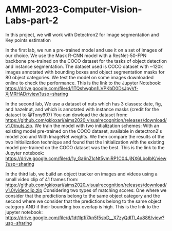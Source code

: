 # AMMI-2023-Computer-Vision-Labs-part-2
In this project, we will work with Detectron2 for Image segmentation and Key points estimation

In the first lab, we run a pre-trained model and use it on a set of images of our choice. We use the Mask R-CNN model with a ResNet-50-FPN backbone pre-trained on the COCO dataset for the tasks of object detection and instance segmentation. The dataset used is COCO dataset with ~120k images annotated with bounding boxes and object segmentation masks for 80 object categories. We test the model on some images downloaded online to check the performance. This is the link to the Jupyter Notebook: https://drive.google.com/file/d/1TQshwgbn1LVPKbD0DsJpyVf-XjMRHADr/view?usp=sharing

In the second lab, We use a dataset of nuts which has 3 classes: date, fig, and hazelnut, and which is annotated with instance masks (credit for the dataset to @Tony607)
You can dowload the dataset from: https://github.com/gkioxari/aims2020_visualrecognition/releases/download/v1.0/nuts.zip.
We train the model with two initialization schemes: With an existing model pre-trained on the COCO dataset, available in detectron2's model zoo and With ImageNet weights. 
We then compare the results of the two Initialization technique and found that the Initialization with the existing model pre-trained on the COCO dataset was the best.
This is the link to the Jupyter notebook: https://drive.google.com/file/d/1y_Ga6nZIcNt5vmiRP1C04JjNX6LboIbK/view?usp=sharing

In the third lab, we build an object tracker on images and videos using a small video clip of 41 frames from: https://github.com/gkioxari/aims2020_visualrecognition/releases/download/v1.0/videoclip.zip
Considering two types of matching scores: One where we consider that the predictions belong to the same object category and the second where we consider that the predictions belong to the same object category AND if their bounding box overlap is high.
This is the link to the jupyter notebook: https://drive.google.com/file/d/1dt1lp1i7An5f5sbD__X7zyQdlTL4u886/view?usp=sharing

